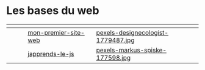 # Les bases du web

<table data-view="cards"><thead><tr><th></th><th></th><th></th><th data-hidden data-card-target data-type="content-ref"></th><th data-hidden data-card-cover data-type="files"></th></tr></thead><tbody><tr><td></td><td></td><td></td><td><a href="mon-premier-site-web/">mon-premier-site-web</a></td><td><a href="../../.gitbook/assets/pexels-designecologist-1779487.jpg">pexels-designecologist-1779487.jpg</a></td></tr><tr><td></td><td></td><td></td><td><a href="japprends-le-js/">japprends-le-js</a></td><td><a href="../../.gitbook/assets/pexels-markus-spiske-177598.jpg">pexels-markus-spiske-177598.jpg</a></td></tr></tbody></table>
